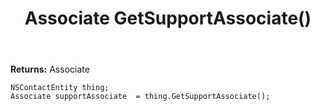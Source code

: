 ﻿---
uid: crmscript_ref_NSContactEntity_GetSupportAssociate
title: Associate GetSupportAssociate()
intellisense: NSContactEntity.GetSupportAssociate
keywords: NSContactEntity, GetSupportAssociate
so.topic: reference
---



**Returns:** Associate


```crmscript
NSContactEntity thing;
Associate supportAssociate  = thing.GetSupportAssociate();
```


